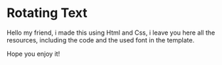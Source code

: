 # Rotating Text 

Hello my friend, i made this using Html and Css, i leave you here all the resources, including the code and the used font in the template.

Hope you enjoy it!